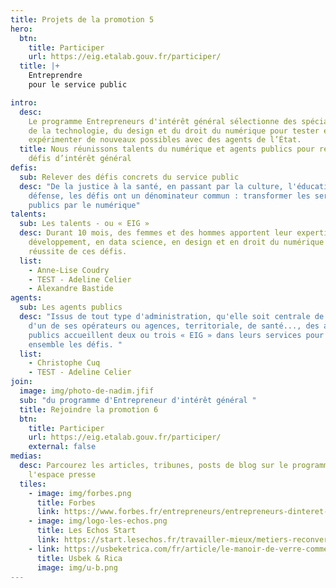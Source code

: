 ```yaml
---
title: Projets de la promotion 5
hero:
  btn:
    title: Participer
    url: https://eig.etalab.gouv.fr/participer/
  title: |+
    Entreprendre
    pour le service public

intro:
  desc:
    Le programme Entrepreneurs d'intérêt général sélectionne des spécialistes
    de la technologie, du design et du droit du numérique pour tester et
    expérimenter de nouveaux possibles avec des agents de l’État.
  title: Nous réunissons talents du numérique et agents publics pour relever des
    défis d’intérêt général
defis:
  sub: Relever des défis concrets du service public
  desc: "De la justice à la santé, en passant par la culture, l'éducation, la
    défense, les défis ont un dénominateur commun : transformer les services
    publics par le numérique"
talents:
  sub: Les talents - ou « EIG »
  desc: Durant 10 mois, des femmes et des hommes apportent leur expertise - en
    développement, en data science, en design et en droit du numérique - à la
    réussite de ces défis.
  list:
    - Anne-Lise Coudry
    - TEST - Adeline Celier
    - Alexandre Bastide
agents:
  sub: Les agents publics
  desc: "Issus de tout type d'administration, qu'elle soit centrale de l'Etat,
    d'un de ses opérateurs ou agences, territoriale, de santé..., des agents
    publics accueillent deux ou trois « EIG » dans leurs services pour relever
    ensemble les défis. "
  list:
    - Christophe Cuq
    - TEST - Adeline Celier
join:
  image: img/photo-de-nadim.jfif
  sub: "du programme d'Entrepreneur d'intérêt général "
  title: Rejoindre la promotion 6
  btn:
    title: Participer
    url: https://eig.etalab.gouv.fr/participer/
    external: false
medias:
  desc: Parcourez les articles, tribunes, posts de blog sur le programme dans
    l'espace presse
  tiles:
    - image: img/forbes.png
      title: Forbes
      link: https://www.forbes.fr/entrepreneurs/entrepreneurs-dinteret-general-comment-entreprendre-pour-ameliorer-le-service-public/
    - image: img/logo-les-echos.png
      title: Les Echos Start
      link: https://start.lesechos.fr/travailler-mieux/metiers-reconversion/salaries-dans-la-tech-ils-ont-quitte-le-prive-pour-innover-dans-le-secteur-public-1352864
    - link: https://usbeketrica.com/fr/article/le-manoir-de-verre-comment-la-tech-traite-t-elle-les-femmes-developpeuses-ou-data-scientists
      title: Usbek & Rica
      image: img/u-b.png
---
```

